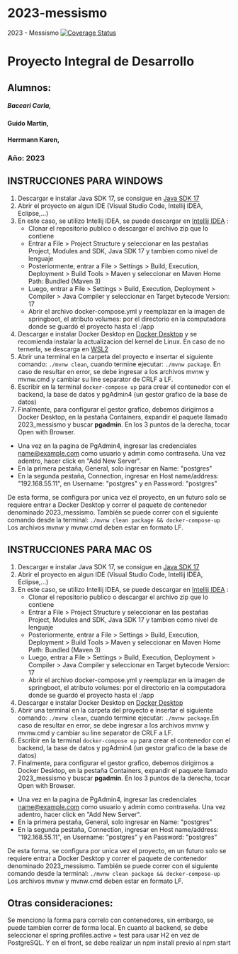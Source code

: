 # 2023-messismo

2023 - Messismo
[![Coverage Status](https://coveralls.io/repos/github/uca-pid/2023-messismo/badge.svg?branch=develop)](https://coveralls.io/github/uca-pid/2023-messismo?branch=develop)
# Proyecto Integral de Desarrollo
## Alumnos:
##### Baccari Carla,
####  Guido Martin,
####  Herrmann Karen,
### Año: 2023

## INSTRUCCIONES PARA WINDOWS
1. Descargar e instalar Java SDK 17, se consigue en [Java SDK 17](https://www.oracle.com/java/technologies/javase/jdk17-archive-downloads.html)
2. Abrir el proyecto en algun IDE (Visual Studio Code, Intellij IDEA, Eclipse,...)
3. En este caso, se utilizo Intellij IDEA, se puede descargar en [Intellij IDEA](https://www.jetbrains.com/idea/download/#section=windows) :
    - Clonar el repositorio publico o descargar el archivo zip que lo contiene
    - Entrar a File > Project Structure y seleccionar en las pestañas Project, Modules and SDK, Java SDK 17 y tambien como nivel de lenguaje
    - Posteriormente, entrar a File > Settings > Build, Execution, Deployment > Build Tools > Maven y seleccionar en Maven Home Path: Bundled (Maven 3)
    - Luego, entrar a File > Settings > Build, Execution, Deployment > Compiler > Java Compiler y seleccionar en Target bytecode Version: 17
    - Abrir el archivo docker-compose.yml y reemplazar en la imagen de springboot, el atributo volumes: por el directorio en la computadora donde se guardó el proyecto hasta el :/app
4. Descargar e instalar Docker Desktop en [Docker Desktop](https://docs.docker.com/desktop/install/windows-install/) y se recomienda instalar la actualizacion del kernel de Linux. En caso de no ternerla, se descarga en [WSL2](https://wslstorestorage.blob.core.windows.net/wslblob/wsl_update_x64.msi)
5. Abrir una terminal en la carpeta del proyecto e insertar el siguiente comando: `./mvnw clean`, cuando termine ejecutar: `./mvnw package`. En caso de resultar en error, se debe ingresar a los archivos mvnw y mvnw.cmd y cambiar su line separator de CRLF a LF.
6. Escribir en la terminal `docker-compose up` para crear el contenedor con el backend, la base de datos y pgAdmin4 (un gestor grafico de la base de datos)
7. Finalmente, para configurar el gestor grafico, debemos dirigirnos a Docker Desktop, en la pestaña Containers, expandir el paquete llamado 2023_messismo  y buscar __pgadmin__. En los 3 puntos de la derecha, tocar Open with Browser.
- Una vez en la pagina de PgAdmin4, ingresar las credenciales name@example.com como usuario y admin como contraseña. Una vez adentro, hacer click en "Add New Server".
- En la primera pestaña, General, solo ingresar en Name: "postgres"
- En la segunda pestaña, Connection, ingresar en Host name/address: "192.168.55.11", en Username: "postgres" y en Password: "postgres"

De esta forma, se configura por unica vez el proyecto, en un futuro solo se requiere entrar a Docker Desktop y correr el paquete de contenedor denominado 2023_messismo. También se puede correr con el siguiente comando desde la terminal: `./mvnw clean package && docker-compose-up`
Los archivos mvnw y mvnw.cmd deben estar en formato LF.
## INSTRUCCIONES PARA MAC OS
1. Descargar e instalar Java SDK 17, se consigue en [Java SDK 17](https://www.oracle.com/java/technologies/javase/jdk17-archive-downloads.html)
2. Abrir el proyecto en algun IDE (Visual Studio Code, Intellij IDEA, Eclipse,...)
3. En este caso, se utilizo Intellij IDEA, se puede descargar en [Intellij IDEA](https://www.jetbrains.com/idea/download/#section=windows) :
    - Clonar el repositorio publico o descargar el archivo zip que lo contiene
    - Entrar a File > Project Structure y seleccionar en las pestañas Project, Modules and SDK, Java SDK 17 y tambien como nivel de lenguaje
    - Posteriormente, entrar a File > Settings > Build, Execution, Deployment > Build Tools > Maven y seleccionar en Maven Home Path: Bundled (Maven 3)
    - Luego, entrar a File > Settings > Build, Execution, Deployment > Compiler > Java Compiler y seleccionar en Target bytecode Version: 17
    - Abrir el archivo docker-compose.yml y reemplazar en la imagen de springboot, el atributo volumes: por el directorio en la computadora donde se guardó el proyecto hasta el :/app
4. Descargar e instalar Docker Desktop en [Docker Desktop](https://docs.docker.com/desktop/install/mac-install/)
5. Abrir una terminal en la carpeta del proyecto e insertar el siguiente comando: `./mvnw clean`, cuando termine ejecutar: `./mvnw package`.En caso de resultar en error, se debe ingresar a los archivos mvnw y mvnw.cmd y cambiar su line separator de CRLF a LF.
6. Escribir en la terminal `docker-compose up` para crear el contenedor con el backend, la base de datos y pgAdmin4 (un gestor grafico de la base de datos)
7. Finalmente, para configurar el gestor grafico, debemos dirigirnos a Docker Desktop, en la pestaña Containers, expandir el paquete llamado 2023_messismo  y buscar __pgadmin__. En los 3 puntos de la derecha, tocar Open with Browser.
- Una vez en la pagina de PgAdmin4, ingresar las credenciales name@example.com como usuario y admin como contraseña. Una vez adentro, hacer click en "Add New Server".
- En la primera pestaña, General, solo ingresar en Name: "postgres"
- En la segunda pestaña, Connection, ingresar en Host name/address: "192.168.55.11", en Username: "postgres" y en Password: "postgres"

De esta forma, se configura por unica vez el proyecto, en un futuro solo se requiere entrar a Docker Desktop y correr el paquete de contenedor denominado 2023_messismo. También se puede correr con el siguiente comando desde la terminal: `./mvnw clean package && docker-compose-up`
Los archivos mvnw y mvnw.cmd deben estar en formato LF.

## Otras consideraciones:
Se menciono la forma para correlo con contenedores, sin embargo, se puede tambien correr de forma local. En cuanto al backend, se debe seleccionar el spring.profiles.active = test para usar H2 en vez de PostgreSQL. Y en el front, se debe realizar un npm install previo al npm start
